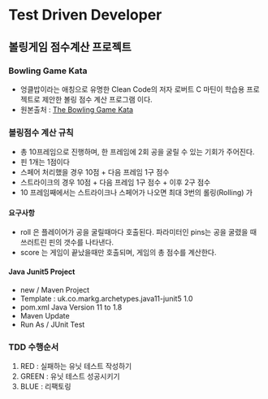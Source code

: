 # Test Driven Developer
## 볼링게임 점수계산 프로젝트


### Bowling Game Kata
* 엉클밥이라는 애칭으로 유명한  Clean Code의 저자 로버트 C 마틴이 학습용 프로젝트로 제안한 볼링 점수 계산 프로그램 이다.
* 원본출처 : [The Bowling Game Kata](http://butunclebob.com/ArticleS.UncleBob.TheBowlingGameKata)

### 볼링점수 계산 규칙
* 총 10프레임으로 진행하며, 한 프레임에 2회 공을 굴릴 수 있는 기회가 주어진다.
* 핀 1개는 1점이다
* 스페어 처리했을 경우 10점 + 다음 프레임 1구 점수
* 스트라이크의 경우 10점 + 다음 프레임 1구 점수 + 이후 2구 점수
* 10 프레임째에서는 스트라이크나 스페어가 나오면 최대 3번의 롤링(Rolling) 가

#### 요구사항
* roll 은 플레이어가 공을 굴릴때마다 호출된다. 파라미터인 pins는 공을 굴렸을 때 쓰러트린 핀의 갯수를 나타낸다.
* score 는 게임이 끝났을때만 호출되며, 게임의 총 점수를 계산한다.


#### Java Junit5 Project
* new / Maven Project
* Template : uk.co.markg.archetypes.java11-junit5 1.0
* pom.xml Java Version 11 to 1.8
* Maven Update
* Run As / JUnit Test

### TDD 수행순서
1. RED : 실패하는 유닛 테스트 작성하기
2. GREEN : 유닛 테스트 성공시키기
3. BLUE : 리팩토링